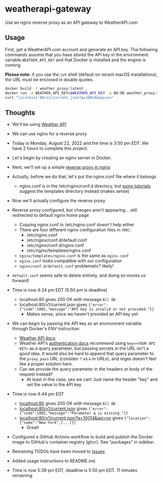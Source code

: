 # weatherapi-gateway

Use an nginx reverse proxy as an API gateway to WeatherAPI.com

## Usage

First, get a WeatherAPI.com account and generate an API key. The following commands
assume that you have stored the API key in the environment variable `WEATHER_API_KEY`
and that Docker is installed and the engine is running.

**Please note:** if you use the `zsh` shell (default on recent macOS installations),
the URL _must_ be enclosed in double quotes.

```bash
docker build -t weather_proxy:latest .
docker run -e WEATHER_API_KEY=$WEATHER_API_KEY -p 80:80 weather_proxy:latest
curl "localhost:80/v1/current.json?q=10014&aqi=no"
```

## Thoughts

- We'll be using [Weather API](https://www.weatherapi.com/docs/)
- We can use nginx for a reverse proxy

- Today is Monday, August 22, 2022 and the time is 3:50 pm EDT. We have 2 hours to complete this project.
- Let's begin by creating an nginx server in Docker.
- Next, we'll set up a simple [reverse proxy in nginx](https://docs.nginx.com/nginx/admin-guide/web-server/reverse-proxy/)
- Actually, before we do that, let's put the nginx.conf file where it belongs
  - nginx.conf is in the /etc/nginx/conf.d directory, but [some tutorials](https://aws.amazon.com/getting-started/hands-on/setup-an-nginx-reverse-proxy/) suggest the templates directory instead (makes sense)
- Now we'll actually configure the reverse proxy
- Reverse proxy configured, but changes aren't appearing... still redirected to default nginx home page
  - Copying nginx.conf to /etc/nginx.conf doesn't help either
  - There are four different nginx configuration files in /etc:
    - /etc/nginx.conf
    - /etc/nginx/conf.d/default.conf
    - /etc/nginx/conf.d/nginx.conf
    - /etc/nginx/templates/nginx.conf
  - `nginx/templates/nginx.conf` is the same as `nginx.conf`
  - `nginx.conf` looks compatible with our configuration
  - `nginx/conf.d/default.conf` problematic? likely!
- `default.conf` seems safe to delete entirely, and doing so moves us forward!

- Time is now 4:24 pm EDT (5:50 pm is deadline)
  - localhost:80 gives 200 OK with message `All OK`
  - localhost:80/v1/current.json gives `{"error":{"code":1002,"message":"API key is invalid or not provided."}}`
    - Makes sense, since we haven't provided an API key yet
- We can begin by passing the API key as an environment variable through Docker's ENV instruction
  - [Weather API docs](https://www.weatherapi.com/docs/)
  - Weather API's [authentication docs](https://www.weatherapi.com/docs/#intro-authentication) recommend
    using `key=<YOUR API KEY>` as a query parameter, but passing secrets in the URL isn't a good idea.
    It would also be hard to append that query parameter to the `proxy_pass` URL (consider `?` vs `&` in URLs),
    and regex doesn't feel like a proper solution here.
  - Can we provide the query parameter in the headers or body of the request instead?
    - At least in this case, yes we can! Just name the header "key" and set the value to the API key.
- Time is now 4:44 pm EDT
  - <localhost:80> gives 200 OK with message `All OK`
  - <localhost:80/v1/current.json> gives `{"error":{"code":1003,"message":"Parameter q is missing."}}`
  - <localhost:80/v1/current.json?q=10014&aqi=no> gives `{"location":{"name":"New York",[...]}}`
    - Great!
- Configured a GitHub Actions workflow to build and publish the Docker image to GitHub's container registry (ghcr). See "packages" in sidebar.
- Remaining TODOs have been moved to [Issues](https://github.com/gmarmstrong/weatherapi-gateway/issues)
- Added usage instructions to README.md
- Time is now 5:39 pm EDT, deadline is 5:50 pm EDT. 11 minutes remaining.
